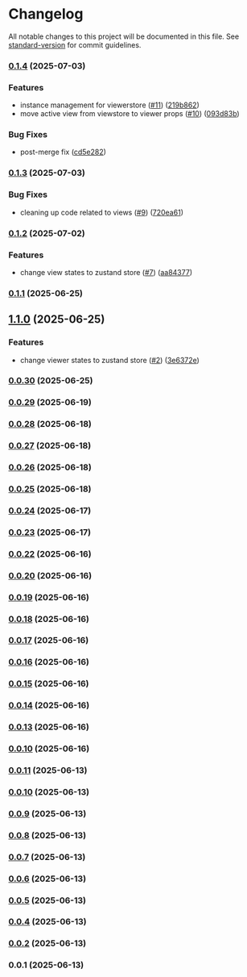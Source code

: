 # Changelog

All notable changes to this project will be documented in this file. See [standard-version](https://github.com/conventional-changelog/standard-version) for commit guidelines.

### [0.1.4](https://github.com/Dijkstra-Solution/DijkstraViewer/compare/v0.1.3...v0.1.4) (2025-07-03)


### Features

* instance management for viewerstore ([#11](https://github.com/Dijkstra-Solution/DijkstraViewer/issues/11)) ([219b862](https://github.com/Dijkstra-Solution/DijkstraViewer/commit/219b8629547f95eed4db7153015c15efba16eaff))
* move active view from viewstore to viewer props ([#10](https://github.com/Dijkstra-Solution/DijkstraViewer/issues/10)) ([093d83b](https://github.com/Dijkstra-Solution/DijkstraViewer/commit/093d83b3bd46a98007e07c22ff10e9f37d9fb867))


### Bug Fixes

* post-merge fix ([cd5e282](https://github.com/Dijkstra-Solution/DijkstraViewer/commit/cd5e282ebc9e35c37513ed6440145db2e6942e9a))

### [0.1.3](https://github.com/Dijkstra-Solution/DijkstraViewer/compare/v0.1.2...v0.1.3) (2025-07-03)


### Bug Fixes

* cleaning up code related to views ([#9](https://github.com/Dijkstra-Solution/DijkstraViewer/issues/9)) ([720ea61](https://github.com/Dijkstra-Solution/DijkstraViewer/commit/720ea61876426c12f2a62ab00fc500c40b6bffa8))

### [0.1.2](https://github.com/Dijkstra-Solution/DijkstraViewer/compare/v0.1.1...v0.1.2) (2025-07-02)


### Features

* change view states to zustand store ([#7](https://github.com/Dijkstra-Solution/DijkstraViewer/issues/7)) ([aa84377](https://github.com/Dijkstra-Solution/DijkstraViewer/commit/aa84377dbd81b2b4bcee882ec6310688ea86d203))

### [0.1.1](https://github.com/Dijkstra-Solution/DijkstraViewer/compare/v1.1.0...v0.1.1) (2025-06-25)

## [1.1.0](https://github.com/Dijkstra-Solution/DijkstraViewer/compare/v0.0.29...v1.1.0) (2025-06-25)


### Features

* change viewer states to zustand store ([#2](https://github.com/Dijkstra-Solution/DijkstraViewer/issues/2)) ([3e6372e](https://github.com/Dijkstra-Solution/DijkstraViewer/commit/3e6372e1c4dfaf6a3eaceaab3b0c3235febb4376))

### [0.0.30](https://github.com/Dzsidzsi/R3FTest2/compare/v0.0.29...v0.0.30) (2025-06-25)

### [0.0.29](https://github.com/Dzsidzsi/R3FTest2/compare/v0.0.28...v0.0.29) (2025-06-19)

### [0.0.28](https://github.com/Dzsidzsi/R3FTest2/compare/v0.0.27...v0.0.28) (2025-06-18)

### [0.0.27](https://github.com/Dzsidzsi/R3FTest2/compare/v0.0.26...v0.0.27) (2025-06-18)

### [0.0.26](https://github.com/Dzsidzsi/R3FTest2/compare/v0.0.25...v0.0.26) (2025-06-18)

### [0.0.25](https://github.com/Dzsidzsi/R3FTest2/compare/v0.0.24...v0.0.25) (2025-06-18)

### [0.0.24](https://github.com/Dzsidzsi/R3FTest2/compare/v0.0.23...v0.0.24) (2025-06-17)

### [0.0.23](https://github.com/Dzsidzsi/R3FTest2/compare/v0.0.22...v0.0.23) (2025-06-17)

### [0.0.22](https://github.com/Dzsidzsi/R3FTest2/compare/v0.0.21...v0.0.22) (2025-06-16)

### [0.0.20](https://github.com/Dzsidzsi/R3FTest2/compare/v0.0.17...v0.0.20) (2025-06-16)

### [0.0.19](https://github.com/Dzsidzsi/R3FTest2/compare/v0.0.18...v0.0.19) (2025-06-16)

### [0.0.18](https://github.com/Dzsidzsi/R3FTest2/compare/v0.0.17...v0.0.18) (2025-06-16)

### [0.0.17](https://github.com/Dzsidzsi/R3FTest2/compare/v0.0.16...v0.0.17) (2025-06-16)

### [0.0.16](https://github.com/Dzsidzsi/R3FTest2/compare/v0.0.15...v0.0.16) (2025-06-16)

### [0.0.15](https://github.com/Dzsidzsi/R3FTest2/compare/v0.0.14...v0.0.15) (2025-06-16)

### [0.0.14](https://github.com/Dzsidzsi/R3FTest2/compare/v0.0.13...v0.0.14) (2025-06-16)

### [0.0.13](https://github.com/Dzsidzsi/R3FTest2/compare/v0.0.11...v0.0.13) (2025-06-16)

### [0.0.10](https://github.com/Dzsidzsi/R3FTest2/compare/v0.0.11...v0.0.10) (2025-06-16)

### [0.0.11](https://github.com/Dzsidzsi/R3FTest2/compare/v0.0.10...v0.0.11) (2025-06-13)

### [0.0.10](https://github.com/Dzsidzsi/R3FTest2/compare/v0.0.9...v0.0.10) (2025-06-13)

### [0.0.9](https://github.com/Dzsidzsi/R3FTest2/compare/v0.0.8...v0.0.9) (2025-06-13)

### [0.0.8](https://github.com/Dzsidzsi/R3FTest2/compare/v0.0.7...v0.0.8) (2025-06-13)

### [0.0.7](https://github.com/Dzsidzsi/R3FTest2/compare/v0.0.6...v0.0.7) (2025-06-13)

### [0.0.6](https://github.com/Dzsidzsi/R3FTest2/compare/v0.0.5...v0.0.6) (2025-06-13)

### [0.0.5](https://github.com/Dzsidzsi/R3FTest2/compare/v0.0.4...v0.0.5) (2025-06-13)

### [0.0.4](https://github.com/Dzsidzsi/R3FTest2/compare/v0.0.2...v0.0.4) (2025-06-13)

### [0.0.2](https://github.com/Dzsidzsi/R3FTest2/compare/v0.0.1...v0.0.2) (2025-06-13)

### 0.0.1 (2025-06-13)
